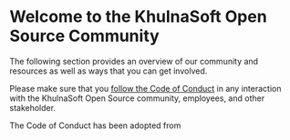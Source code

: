 # Welcome to the KhulnaSoft Open Source Community

The following section provides an overview of our community and resources as well as ways that you can get involved.

Please make sure that you [follow the Code of Conduct](./CODE_OF_CONDUCT.md) in any interaction with the KhulnaSoft Open Source community, employees, and other stakeholder.

The Code of Conduct has been adopted from 
